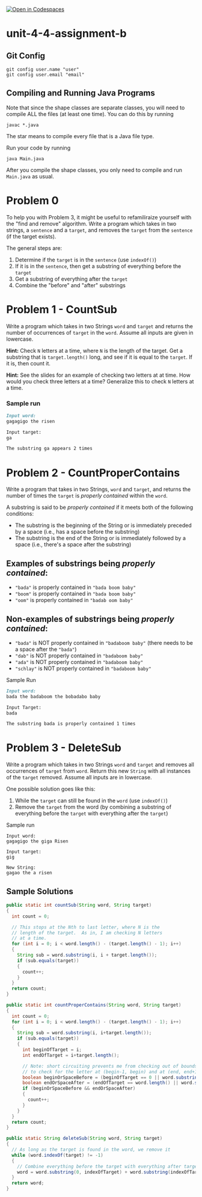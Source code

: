 [![Open in Codespaces](https://classroom.github.com/assets/launch-codespace-2972f46106e565e64193e422d61a12cf1da4916b45550586e14ef0a7c637dd04.svg)](https://classroom.github.com/open-in-codespaces?assignment_repo_id=17116492)
# unit-4-4-assignment-b

## Git Config
```
git config user.name "user"
git config user.email "email"
```

## Compiling and Running Java Programs
Note that since the shape classes are separate classes, you will need to compile ALL the files (at least one time).  You can do this by running
```
javac *.java
```
The star means to compile every file that is a Java file type.

Run your code by running
```
java Main.java
```

After you compile the shape classes, you only need to compile and run `Main.java` as usual.

# Problem 0
To help you with Problem 3, it might be useful to refamiliraize yourself with the "find and remove" algorithm.  Write a program which takes in two strings, a `sentence` and a `target`, and removes the `target` from the `sentence` (if the target exists).

The general steps are:
1. Determine if the `target` is in the `sentence` (use `indexOf()`)
2. If it is in the `sentence`, then get a substring of everything before the `target`
3. Get a substring of everything after the `target`
4. Combine the "before" and "after" substrings

# Problem 1 - CountSub
Write a program which takes in two Strings `word` and `target` and returns the number of occurrences of `target` in the `word`.  Assume all inputs are given in lowercase.

**Hint:** Check `N` letters at a time, where `N` is the length of the target.  Get a substring that is `target.length()` long, and see if it is equal to the `target`.  If it is, then count it.

**Hint:** See the slides for an example of checking two letters at at time.  How would you check three letters at a time?  Generalize this to check `N` letters at a time.

### Sample run
```md
Input word:
gagagigo the risen

Input target:
ga

The substring ga appears 2 times
```

# Problem 2 - CountProperContains
Write a program that takes in two Strings, `word` and `target`, and returns the number of times the `target` is *properly contained* within the `word`.

A substring is said to be *properly contained* if it meets both of the following conditions:
* The substring is the beginning of the String or is immediately preceded by a space (i.e., has a space before the substring)
* The substring is the end of the String or is immediately followed by a space (i.e., there's a space after the substring)

## Examples of substrings being *properly contained*:
* `"bada"` is properly contained in `"bada boom baby"`
* `"boom"` is properly contained in `"bada boom baby"`
* `"oom"` is properly contained in `"badab oom baby"`

## Non-examples of substrings being *properly contained*:
* `"bada"` is NOT properly contained in `"badaboom baby"` (there needs to be a space after the `"bada"`)
* `"dab"` is NOT properly contained in `"badaboom baby"`
* `"ada"` is NOT properly contained in `"badaboom baby"`
* `"schlay"` is NOT properly contained in `"badaboom baby"`

Sample Run
```md
Input word:
bada the badaboom the bobadabo baby

Input Target:
bada

The substring bada is properly contained 1 times
```

# Problem 3 - DeleteSub
Write a program which takes in two Strings `word` and `target` and removes all occurrences of `target` from `word`.  Return this new `String` with all instances of the `target` removed.  Assume all inputs are in lowercase.

One possible solution goes like this:
1. While the `target` can still be found in the `word` (use `indexOf()`)
2. Remove the `target` from the word (by combining a substring of everything before the `target` with everything after the `target`)

Sample run
```
Input word:
gagagigo the giga Risen

Input target:
gig

New String:
gagao the a risen
```

## Sample Solutions
```java
public static int countSub(String word, String target)
{
  int count = 0;

  // This stops at the Nth to last letter, where N is the
  // length of the target.  As in, I am checking N letters
  // at a time.
  for (int i = 0; i < word.length() - (target.length() - 1); i++)
  {
    String sub = word.substring(i, i + target.length());
    if (sub.equals(target))
    {
      count++;
    }
  }
  return count;
}

public static int countProperContains(String word, String target)
{
  int count = 0;
  for (int i = 0; i < word.length() - (target.length() - 1); i++)
  {
    String sub = word.substring(i, i+target.length());
    if (sub.equals(target))
    {
      int beginOfTarget = i;
      int endOfTarget = i+target.length();

      // Note: short circuiting prevents me from checking out of bounds when I attempt
      // to check for the letter at (begin-1, begin) and at (end, end+1)
      boolean beginOrSpaceBefore = (beginOfTarget == 0 || word.substring(beginOfTarget-1, beginOfTarget).equals(" "));
      boolean endOrSpaceAfter = (endOfTarget == word.length() || word.substring(endOfTarget, endOfTarget+1).equals(" "));
      if (beginOrSpaceBefore && endOrSpaceAfter)
      {
        count++;
      }
    }
  }
  return count;
}

public static String deleteSub(String word, String target)
{
  // As long as the target is found in the word, we remove it
  while (word.indexOf(target) != -1)
  {
    // Combine everything before the target with everything after target
    word = word.substring(0, indexOfTarget) + word.substring(indexOfTarget + target.length());
  }
  return word;
}